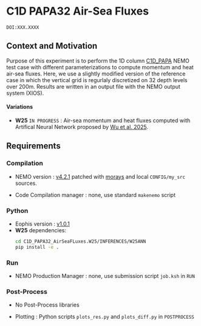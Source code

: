 # C1D PAPA32 Air-Sea Fluxes

`DOI:XXX.XXXX`

## Context and Motivation

Purpose of this experiment is to perform the 1D column [C1D_PAPA](https://doi.org/10.5194/gmd-8-69-2015) NEMO test case with different parameterizations to compute momentum and heat air-sea fluxes. Here, we use a slightly modified version of the reference case in which the vertical grid is regurlaly discretized on 32 depth levels over 200m. Results are written in an output file with the NEMO output system (XIOS).


#### Variations
- **W25** `IN PROGRESS` : Air-sea momentum and heat fluxes computed with Artifical Neural Network proposed by [Wu et al. 2025](https://github.com/jiarong-wu/mlflux).

## Requirements

### Compilation

- NEMO version : [v4.2.1](https://forge.nemo-ocean.eu/nemo/nemo/-/releases/4.2.1) patched with [morays](https://github.com/morays-community/Patches-NEMO/tree/main/NEMO_v4.2.1) and local `CONFIG/my_src` sources.

- Code Compilation manager : none, use standard `makenemo` script


### Python

- Eophis version : [v1.0.1](https://github.com/alexis-barge/eophis/tree/v1.0.1)
- **W25** dependencies:
  ```bash
  cd C1D_PAPA32_AirSeaFLuxes.W25/INFERENCES/W25ANN
  pip install -e .
  ```

### Run

- NEMO Production Manager : none, use submission script `job.ksh` in `RUN`


### Post-Process

- No Post-Process libraries

- Plotting : Python scripts `plots_res.py` and `plots_diff.py` in `POSTPROCESS`

